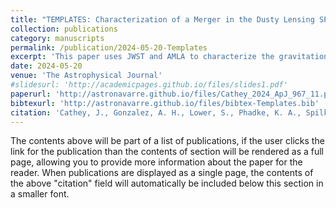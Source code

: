 ```yaml
---
title: "TEMPLATES: Characterization of a Merger in the Dusty Lensing SPT0418–47 System"
collection: publications
category: manuscripts
permalink: /publication/2024-05-20-Templates
excerpt: 'This paper uses JWST and AMLA to characterize the gravitational-lensing system SPT0418-47, which includes a lensed image of a dusty, star-forming galaxy and an associated companion. The calculated physical separations, redshifts, and evidence of tidal features indicate that these galaxies are interacting. Interestingly, the star-formation rates and stellar masses of both galaxies indicate that their interaction has not noticibly elevated the star-formation level.'
date: 2024-05-20
venue: 'The Astrophysical Journal'
#slidesurl: 'http://academicpages.github.io/files/slides1.pdf'
paperurl: 'http://astronavarre.github.io/files/Cathey_2024_ApJ_967_11.pdf'
bibtexurl: 'http://astronavarre.github.io/files/bibtex-Templates.bib'
citation: 'Cathey, J., Gonzalez, A. H., Lower, S., Phadke, K. A., Spilker, J., Aravena, M., Bayliss, M., Birkin, J. E., Birrer, S., Chapman, S., Dahle, H., Hayward, C. C., Hezaveh, Y., Hill, R., Hutchison, T. A., Kim, K. J., Mahler, G., Marrone, D. P., Narayanan, D., … Vizgan, D. (2024). TEMPLATES: Characterization of a Merger in the Dusty Lensing SPT0418–47 System. \apj, 967(1), e11. https://doi.org/10.3847/1538-4357/ad33c9 '
---
```

The contents above will be part of a list of publications, if the user clicks the link for the publication than the contents of section will be rendered as a full page, allowing you to provide more information about the paper for the reader. When publications are displayed as a single page, the contents of the above "citation" field will automatically be included below this section in a smaller font.
